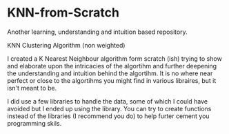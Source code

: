 # KNN-from-Scratch
Another learning, understanding and intuition based repository.

KNN Clustering Algorithm (non weighted)

I created a K Nearest Neighbour algorithm form scratch (ish) trying to show and elaborate upon the intricacies of the algortihm and further deepening the understanding and intuition behind the algortihm. It is no where near perfect or close to the algortihms you might find in various libraires, but it isn't meant to be.

I did use a few libraries to handle the data, some of which I could have avoided but I ended up using the library. You can try to create functions instead of the libraries (I recommend you do) to help furter cement you programming skils.
